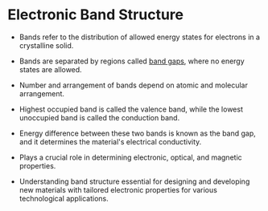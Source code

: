 # Electronic Band Structure

- Bands refer to the distribution of allowed energy states for electrons in a crystalline solid.

- Bands are separated by regions called <u>band gaps</u>, where no energy states are allowed.
- Number and arrangement of bands depend on atomic and molecular arrangement.

- Highest occupied band is called the valence band, while the lowest unoccupied band is called the conduction band.

- Energy difference between these two bands is known as the band gap, and it determines the material's electrical conductivity.

- Plays a crucial role in determining electronic, optical, and magnetic properties.

- Understanding band structure essential for designing and developing new materials with tailored electronic properties for various technological applications.

